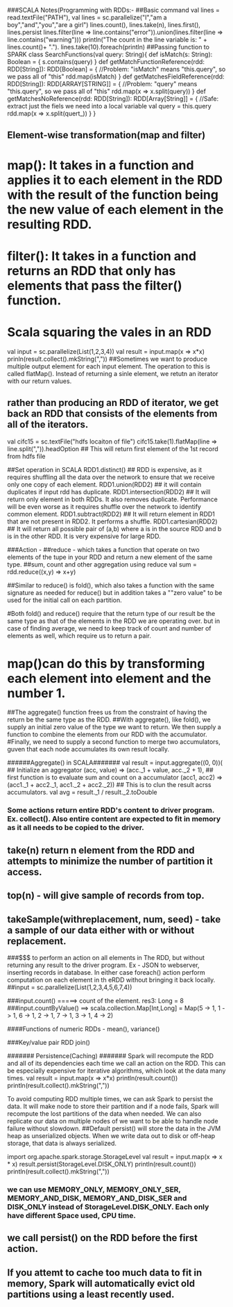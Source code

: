 ###SCALA Notes(Programming with RDDs:-
##Basic command
val lines = read.textFile("PATH"), val lines = sc.parallelize("I","am a boy","and","you","are a girl")
lines.count(), lines.take(n),  lines.first(), lines.persist
lines.filter(line => line.contains("error")).union(lines.filter(line => line.contains("warning")))
println("The count in the line variable is: " + lines.count()+ "."). 
lines.take(10).foreach(println)
##Passing function to SPARK
class SearchFunctions(val query: String){
	def isMatch(s: String): Boolean = {
		s.contains(query)
	}
	def getMatchFunctionReference(rdd: RDD[String]): RDD[Boolean] = {
		//Problem: "isMatch" means "this.query", so we pass all of "this"
		rdd.map(isMatch)
	}
	def getMatchesFieldReference(rdd: RDD[String]): RDD[ARRAY[STRING]] = {
		//Problem: "query" means "this.query", so we pass all of "this"
		rdd.map(x => x.split(query))
	}
	def getMatchesNoReference(rdd: RDD[String]): RDD[Array[String]] = {
		//Safe: extract just the fiels we need into a local variable
		val query = this.query
		rdd.map(x => x.split(quert_))
	}
}
## Element-wise transformation(map and filter)
# map(): It takes in a function and applies it to each element in the RDD with the result of the function being the new value of each element in the resulting RDD. 
# filter(): It takes in a function and returns an RDD that only has elements that pass the filter() function. 

# Scala squaring the vales in an RDD
val input = sc.parallelize(List(1,2,3,4))
val result = input.map(x => x*x)
prinln(result.collect().mkString(","))
##Sometimes we want to produce multiple output element for each input element. The operation to this is called flatMap(). Instead of returning a sinle element, we retutn an iterator with our return values. 
## rather than producing an RDD of iterator, we get back an RDD that consists of the elements from all of the iterators. 
val cifc15 = sc.textFile("hdfs locaiton of file")
cifc15.take(1).flatMap(line => line.split(",")).headOption ## This will return first element of the 1st record from hdfs file

##Set operation in SCALA
RDD1.distinct() ## RDD is expensive, as it requires shuffling all the data over the network to ensure that we receive only one copy of each element. 
RDD1.union(RDD2) ## it will contain duplicates if input rdd has duplicate. 
RDD1.intersection(RDD2) ## It will return only element in both RDDs. It also removes duplicate. Performance will be even worse as it requires shuffle over the network to identify common element. 
RDD1.subtract(RDD2) ## It will return element in RDD1 that are not present in RDD2. It performs a shuffle. 
RDD1.cartesian(RDD2) ## It will return all possible pair of (a,b) where a is in the source RDD and b is in the other RDD. It is very expensive for large RDD. 

###Action - 
##reduce - which takes a function that operate on two elements of the tupe in your RDD and return a new element of the same type. 
##sum, count and other aggregation using reduce
val sum = rdd.reduce((x,y) => x+y)

##Similar to reduce() is fold(), which also takes a function with the same signature as needed for reduce() but in addition takes a ""zero value" to be used for the initial call on each partition. 

#Both fold() and reduce() require that the return type of our result be the same type as that of the elements in the RDD we are operating over. but in case of finding average, we need to keep track of count and number of elements as well, which require us to return a pair. 
# map()can do this by transforming each element into element and the number 1. 
##The aggregate() function frees us from the constraint of having the return be the same type as the RDD. 
##With aggregate(), like fold(), we supply an initial zero value of the type we want to return. We then supply a function to combine the elements from our RDD with the accumulator. 
#Finally, we need to supply a second function to merge two accumulators, guven that each node accumulates its own result locally. 

######Aggregate() in SCALA#######
val result = input.aggregate((0, 0))(	## Initialize an aggregator
               (acc, value) => (acc._1 + value, acc._2 + 1), 	## first function is to evaluate sum and count on a accumulator
               (acc1, acc2) => (acc1._1 + acc2._1, acc1._2 + acc2._2))		## This is to clun the result acrss accumulators. 
val avg = result._1 / result._2.toDouble

### Some actions return entire RDD's content to driver program. Ex. collect(). Also entire content are expected to fit in memory as it all needs to be copied to the driver.
## take(n) return n element from the RDD and attempts to minimize the number of partition it access. 
## top(n) - will give sample of records from top. 
## takeSample(withreplacement, num, seed) - take a sample of our data either with or without replacement. 


###$$$ to perform an action on all elements in The RDD, but without returning any result to the driver program. Ex - JSON to webserver, inserting records in database. In either case foreach() action perform computation on each element in th eRDD without bringing it back locally. 
##input = sc.parallelize(List(1,2,3,4,5,6,7,4))

###input.count() =====>   count of the element. 
res3: Long = 8
###input.countByValue() ==>
scala.collection.Map[Int,Long] = Map(5 -> 1, 1 -> 1, 6 -> 1, 2 -> 1, 7 -> 1, 3 -> 1, 4 -> 2)

####Functions of numeric RDDs - 
mean(), variance()

###Key/value pair RDD
join()

####### Persistence(Caching) #######
Spark will recompute the RDD and all of its dependencies each time we call an action on the RDD. This can be especially expensive for iterative algorithms, which look at the data many times. 
val result = input.map(x => x*x)
println(result.count())
println(result.collect().mkString(","))

To avoid computing RDD multiple times, we can ask Spark to persist the data. It will make node to store their partition and if a node fails, Spark will recompute the lost partitions of the data when needed. 
We can also replicate our data on multiple nodes of we want to be able to handle node failure without slowdown. 
##Default persist() will store the data in the JVM heap as unserialized objects. When we write data out to disk or off-heap storage, that data is always serialized. 

import org.apache.spark.storage.StorageLevel
val result = input.map(x => x * x)
result.persist(StorageLevel.DISK_ONLY)
println(result.count())
println(result.collect().mkString(","))

### we can use MEMORY_ONLY, MEMORY_ONLY_SER, MEMORY_AND_DISK, MEMORY_AND_DISK_SER and DISK_ONLY instead of StorageLevel.DISK_ONLY. Each only have different Space used, CPU time. 

## we call persist() on the RDD before the first action. 
## If you attemt to cache too much data to fit in memory, Spark will automatically evict old partitions using a least recently used. 
